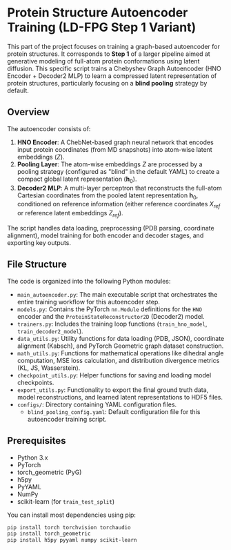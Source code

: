 # Protein Structure Autoencoder Training (LD-FPG Step 1 Variant)

This part of the project focuses on training a graph-based autoencoder for protein structures. It corresponds to **Step 1** of a larger pipeline aimed at generative modeling of full-atom protein conformations using latent diffusion. This specific script trains a Chebyshev Graph Autoencoder (HNO Encoder + Decoder2 MLP) to learn a compressed latent representation of protein structures, particularly focusing on a **blind pooling** strategy by default.

## Overview

The autoencoder consists of:
1.  **HNO Encoder**: A ChebNet-based graph neural network that encodes input protein coordinates (from MD snapshots) into atom-wise latent embeddings ($Z$).
2.  **Pooling Layer**: The atom-wise embeddings $Z$ are processed by a pooling strategy (configured as "blind" in the default YAML) to create a compact global latent representation ($\mathbf{h}_0$).
3.  **Decoder2 MLP**: A multi-layer perceptron that reconstructs the full-atom Cartesian coordinates from the pooled latent representation $\mathbf{h}_0$, conditioned on reference information (either reference coordinates $X_{ref}$ or reference latent embeddings $Z_{ref}$).

The script handles data loading, preprocessing (PDB parsing, coordinate alignment), model training for both encoder and decoder stages, and exporting key outputs.

## File Structure

The code is organized into the following Python modules:

* `main_autoencoder.py`: The main executable script that orchestrates the entire training workflow for this autoencoder step.
* `models.py`: Contains the PyTorch `nn.Module` definitions for the `HNO` encoder and the `ProteinStateReconstructor2D` (Decoder2) model.
* `trainers.py`: Includes the training loop functions (`train_hno_model`, `train_decoder2_model`).
* `data_utils.py`: Utility functions for data loading (PDB, JSON), coordinate alignment (Kabsch), and PyTorch Geometric graph dataset construction.
* `math_utils.py`: Functions for mathematical operations like dihedral angle computation, MSE loss calculation, and distribution divergence metrics (KL, JS, Wasserstein).
* `checkpoint_utils.py`: Helper functions for saving and loading model checkpoints.
* `export_utils.py`: Functionality to export the final ground truth data, model reconstructions, and learned latent representations to HDF5 files.
* `configs/`: Directory containing YAML configuration files.
    * `blind_pooling_config.yaml`: Default configuration file for this autoencoder training script.

## Prerequisites

* Python 3.x
* PyTorch
* torch_geometric (PyG)
* h5py
* PyYAML
* NumPy
* scikit-learn (for `train_test_split`)

You can install most dependencies using pip:
```bash
pip install torch torchvision torchaudio
pip install torch_geometric
pip install h5py pyyaml numpy scikit-learn
